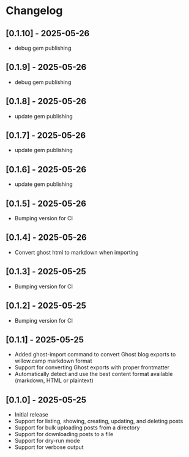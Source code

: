 # Changelog

## [0.1.10] - 2025-05-26

- debug gem publishing

## [0.1.9] - 2025-05-26

- debug gem publishing

## [0.1.8] - 2025-05-26

- update gem publishing

## [0.1.7] - 2025-05-26

- update gem publishing

## [0.1.6] - 2025-05-26

- update gem publishing

## [0.1.5] - 2025-05-26

- Bumping version for CI

## [0.1.4] - 2025-05-26

- Convert ghost html to markdown when importing

## [0.1.3] - 2025-05-25

- Bumping version for CI


## [0.1.2] - 2025-05-25

- Bumping version for CI

## [0.1.1] - 2025-05-25

- Added ghost-import command to convert Ghost blog exports to willow.camp markdown format
- Support for converting Ghost exports with proper frontmatter
- Automatically detect and use the best content format available (markdown, HTML or plaintext)

## [0.1.0] - 2025-05-25

- Initial release
- Support for listing, showing, creating, updating, and deleting posts
- Support for bulk uploading posts from a directory
- Support for downloading posts to a file
- Support for dry-run mode
- Support for verbose output
